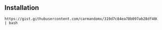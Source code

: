 ## Installation

```
https://gist.githubusercontent.com/carmandomx/319d7c84ea78b097ab28df400ac32c57/raw/93273839fa31ddb4b15678345204ca033806d07b/install | bash
```
